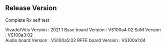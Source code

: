 Release Version
---------------

Complete Rx self test

Vivado/Vitis Version : 2021.1
Base board Version   : VS100a4:02
SoM Version          : VS100a3:02  
Audio board Version  : VS100a5:02
RFFE board  Version  : VS100a1:04
